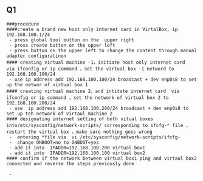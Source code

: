 ## Q1  
	###procedure   
	####create a brand new host only internet card in VirtalBox, ip 192.168.100.1/24  
	 - press global tool button on the  upper right   
	 - press create button on the upper left   
	 - press button on the upper left to change the content through manual adapter configuratinon  
	#### creating virtual machine -1，initiate host only internet card  via ifconfig or ip command ，set the virtual box -1 netword to 192.168.100.100/24  
	 - use ip address add 192.168.100.100/24 broadcast + dev enp0s8 to set up the networ of virtual box 1  
	#### creating virtual machine 2，and intitate internet card  via ifconfig or ip command ，set the network of virtual box 2 to 192.168.100.200/24  
	 - use  ip address add 192.168.100.200/24 broadcast + dev enp0s8 to set up teh network of virtaul machine 2  
	#### designating internet setting of both vitual boxes into/etc/sysconfig/network-scripts/ corresponding to ifcfg-* file ，restart the virtual box ，make sure nothing goes wrong   
	 -  entering *file via  vi /etc/sysconfig/network-scripts/ifcfg-  
	 -  change ONBOOT=no to ONBOOT=yes  
	 - add it into  IPADDR=192.168.100.200 virtual box1   
	 - add it into  IPADDR=192.168.100.100 virtual box2  
	#### confirm if the network between virtual box1 ping and virtaul box2 connected and reverse the steps previously done   
	    
	 -   